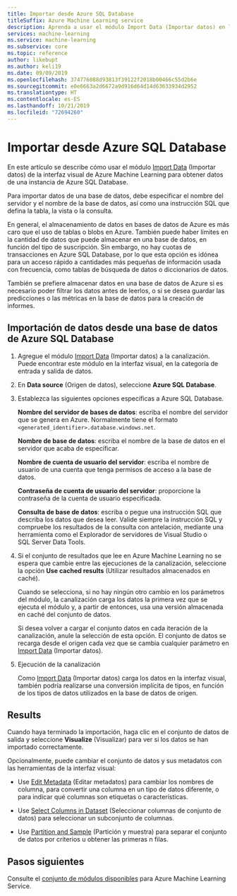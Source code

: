 ```yaml
---
title: Importar desde Azure SQL Database
titleSuffix: Azure Machine Learning service
description: Aprenda a usar el módulo Import Data (Importar datos) en la interfaz visual de Azure Machine Learning para obtener datos de una instancia de Azure SQL Database.
services: machine-learning
ms.service: machine-learning
ms.subservice: core
ms.topic: reference
author: likebupt
ms.author: keli19
ms.date: 09/09/2019
ms.openlocfilehash: 374776088d93813f39122f2018b00466c55d2b6e
ms.sourcegitcommit: e0e6663a2d6672a9d916d64d14d63633934d2952
ms.translationtype: HT
ms.contentlocale: es-ES
ms.lasthandoff: 10/21/2019
ms.locfileid: "72694260"
---
```

# <a name="import-from-azure-sql-database"></a>Importar desde Azure SQL Database

En este artículo se describe cómo usar el módulo [Import Data](import-data.md) (Importar datos) de la interfaz visual de Azure Machine Learning para obtener datos de una instancia de Azure SQL Database.  

Para importar datos de una base de datos, debe especificar el nombre del servidor y el nombre de la base de datos, así como una instrucción SQL que defina la tabla, la vista o la consulta.  

En general, el almacenamiento de datos en bases de datos de Azure es más caro que el uso de tablas o blobs en Azure. También puede haber límites en la cantidad de datos que puede almacenar en una base de datos, en función del tipo de suscripción. Sin embargo, no hay cuotas de transacciones en Azure SQL Database, por lo que esta opción es idónea para un acceso rápido a cantidades más pequeñas de información usada con frecuencia, como tablas de búsqueda de datos o diccionarios de datos.

También se prefiere almacenar datos en una base de datos de Azure si es necesario poder filtrar los datos antes de leerlos, o si se desea guardar las predicciones o las métricas en la base de datos para la creación de informes.

## <a name="how-to-import-data-from-azure-sql-database"></a>Importación de datos desde una base de datos de Azure SQL Database

1. Agregue el módulo [Import Data](import-data.md) (Importar datos) a la canalización. Puede encontrar este módulo en la interfaz visual, en la categoría de entrada y salida de datos.

1. En **Data source** (Origen de datos), seleccione **Azure SQL Database**.

1. Establezca las siguientes opciones específicas a Azure SQL Database.

    **Nombre del servidor de bases de datos**: escriba el nombre del servidor que se genera en Azure. Normalmente tiene el formato `<generated_identifier>.database.windows.net`.

    **Nombre de base de datos**: escriba el nombre de la base de datos en el servidor que acaba de especificar.

    **Nombre de cuenta de usuario del servidor**: escriba el nombre de usuario de una cuenta que tenga permisos de acceso a la base de datos.

    **Contraseña de cuenta de usuario del servidor**: proporcione la contraseña de la cuenta de usuario especificada.

    **Consulta de base de datos**: escriba o pegue una instrucción SQL que describa los datos que desea leer. Valide siempre la instrucción SQL y compruebe los resultados de la consulta con antelación, mediante una herramienta como el Explorador de servidores de Visual Studio o SQL Server Data Tools.

1. Si el conjunto de resultados que lee en Azure Machine Learning no se espera que cambie entre las ejecuciones de la canalización, seleccione la opción **Use cached results** (Utilizar resultados almacenados en caché).

    Cuando se selecciona, si no hay ningún otro cambio en los parámetros del módulo, la canalización carga los datos la primera vez que se ejecuta el módulo y, a partir de entonces, usa una versión almacenada en caché del conjunto de datos.

    Si desea volver a cargar el conjunto datos en cada iteración de la canalización, anule la selección de esta opción. El conjunto de datos se recarga desde el origen cada vez que se cambia cualquier parámetro en [Import Data](import-data.md) (Importar datos).

1. Ejecución de la canalización

    Como [Import Data](import-data.md) (Importar datos) carga los datos en la interfaz visual, también podría realizarse una conversión implícita de tipos, en función de los tipos de datos utilizados en la base de datos de origen.

## <a name="results"></a>Results

Cuando haya terminado la importación, haga clic en el conjunto de datos de salida y seleccione **Visualize** (Visualizar) para ver si los datos se han importado correctamente.

Opcionalmente, puede cambiar el conjunto de datos y sus metadatos con las herramientas de la interfaz visual:

- Use [Edit Metadata](edit-metadata.md) (Editar metadatos) para cambiar los nombres de columna, para convertir una columna en un tipo de datos diferente, o para indicar qué columnas son etiquetas o características.

- Use [Select Columns in Dataset](select-columns-in-dataset.md) (Seleccionar columnas de conjunto de datos) para seleccionar un subconjunto de columnas.

- Use [Partition and Sample](partition-and-sample.md) (Partición y muestra) para separar el conjunto de datos por criterios u obtener las primeras n filas.

## <a name="next-steps"></a>Pasos siguientes

Consulte el [conjunto de módulos disponibles](module-reference.md) para Azure Machine Learning Service. 
